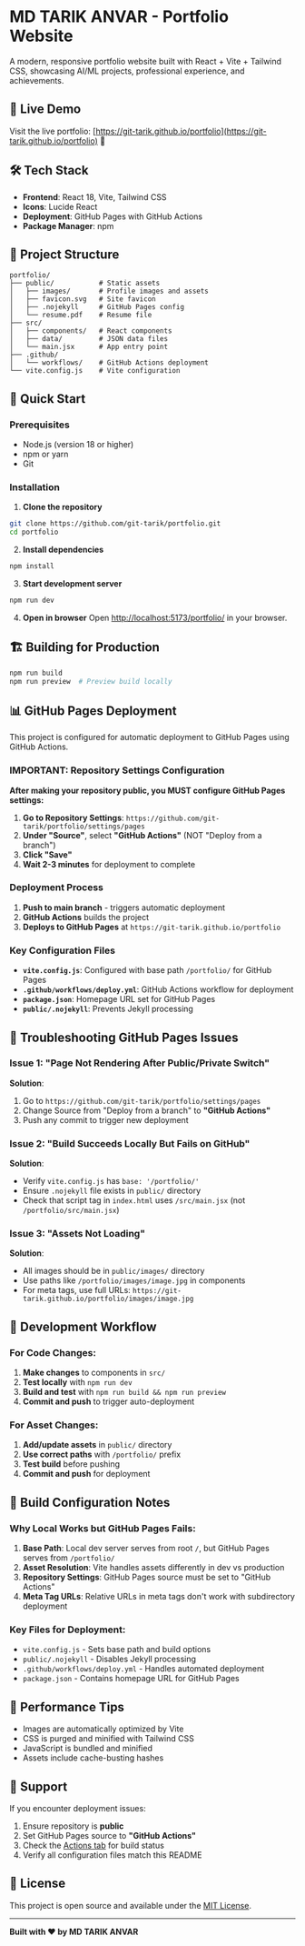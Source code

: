 # MD TARIK ANVAR - Portfolio Website

A modern, responsive portfolio website built with React + Vite + Tailwind CSS, showcasing AI/ML projects, professional experience, and achievements.

## 🚀 Live Demo

Visit the live portfolio: [https://git-tarik.github.io/portfolio](https://git-tarik.github.io/portfolio) 🌟

## 🛠️ Tech Stack

- **Frontend**: React 18, Vite, Tailwind CSS
- **Icons**: Lucide React
- **Deployment**: GitHub Pages with GitHub Actions
- **Package Manager**: npm

## 📁 Project Structure

```
portfolio/
├── public/           # Static assets
│   ├── images/       # Profile images and assets
│   ├── favicon.svg   # Site favicon
│   ├── .nojekyll     # GitHub Pages config
│   └── resume.pdf    # Resume file
├── src/
│   ├── components/   # React components
│   ├── data/         # JSON data files
│   └── main.jsx      # App entry point
├── .github/
│   └── workflows/    # GitHub Actions deployment
└── vite.config.js    # Vite configuration
```

## 🚀 Quick Start

### Prerequisites

- Node.js (version 18 or higher)
- npm or yarn
- Git

### Installation

1. **Clone the repository**
```bash
git clone https://github.com/git-tarik/portfolio.git
cd portfolio
```

2. **Install dependencies**
```bash
npm install
```

3. **Start development server**
```bash
npm run dev
```

4. **Open in browser**
Open [http://localhost:5173/portfolio/](http://localhost:5173/portfolio/) in your browser.

## 🏗️ Building for Production

```bash
npm run build
npm run preview  # Preview build locally
```

## 📊 GitHub Pages Deployment

This project is configured for automatic deployment to GitHub Pages using GitHub Actions.

### IMPORTANT: Repository Settings Configuration

**After making your repository public, you MUST configure GitHub Pages settings:**

1. **Go to Repository Settings**: `https://github.com/git-tarik/portfolio/settings/pages`
2. **Under "Source"**, select **"GitHub Actions"** (NOT "Deploy from a branch")
3. **Click "Save"**
4. **Wait 2-3 minutes** for deployment to complete

### Deployment Process

1. **Push to main branch** - triggers automatic deployment
2. **GitHub Actions** builds the project
3. **Deploys to GitHub Pages** at `https://git-tarik.github.io/portfolio`

### Key Configuration Files

- **`vite.config.js`**: Configured with base path `/portfolio/` for GitHub Pages
- **`.github/workflows/deploy.yml`**: GitHub Actions workflow for deployment
- **`package.json`**: Homepage URL set for GitHub Pages
- **`public/.nojekyll`**: Prevents Jekyll processing

## 🔧 Troubleshooting GitHub Pages Issues

### Issue 1: "Page Not Rendering After Public/Private Switch"
**Solution**:
1. Go to `https://github.com/git-tarik/portfolio/settings/pages`
2. Change Source from "Deploy from a branch" to **"GitHub Actions"**
3. Push any commit to trigger new deployment

### Issue 2: "Build Succeeds Locally But Fails on GitHub"
**Solution**:
- Verify `vite.config.js` has `base: '/portfolio/'`
- Ensure `.nojekyll` file exists in `public/` directory
- Check that script tag in `index.html` uses `/src/main.jsx` (not `/portfolio/src/main.jsx`)

### Issue 3: "Assets Not Loading"
**Solution**:
- All images should be in `public/images/` directory
- Use paths like `/portfolio/images/image.jpg` in components
- For meta tags, use full URLs: `https://git-tarik.github.io/portfolio/images/image.jpg`

## 🔄 Development Workflow

### For Code Changes:
1. **Make changes** to components in `src/`
2. **Test locally** with `npm run dev`
3. **Build and test** with `npm run build && npm run preview`
4. **Commit and push** to trigger auto-deployment

### For Asset Changes:
1. **Add/update assets** in `public/` directory
2. **Use correct paths** with `/portfolio/` prefix
3. **Test build** before pushing
4. **Commit and push** for deployment

## 📝 Build Configuration Notes

### Why Local Works but GitHub Pages Fails:

1. **Base Path**: Local dev server serves from root `/`, but GitHub Pages serves from `/portfolio/`
2. **Asset Resolution**: Vite handles assets differently in dev vs production
3. **Repository Settings**: GitHub Pages source must be set to "GitHub Actions"
4. **Meta Tag URLs**: Relative URLs in meta tags don't work with subdirectory deployment

### Key Files for Deployment:
- `vite.config.js` - Sets base path and build options
- `public/.nojekyll` - Disables Jekyll processing
- `.github/workflows/deploy.yml` - Handles automated deployment
- `package.json` - Contains homepage URL for GitHub Pages

## 🎯 Performance Tips

- Images are automatically optimized by Vite
- CSS is purged and minified with Tailwind CSS
- JavaScript is bundled and minified
- Assets include cache-busting hashes

## 📧 Support

If you encounter deployment issues:
1. Ensure repository is **public**
2. Set GitHub Pages source to **"GitHub Actions"**
3. Check the [Actions tab](https://github.com/git-tarik/portfolio/actions) for build status
4. Verify all configuration files match this README

## 📄 License

This project is open source and available under the [MIT License](LICENSE).

---

**Built with ❤️ by MD TARIK ANVAR**